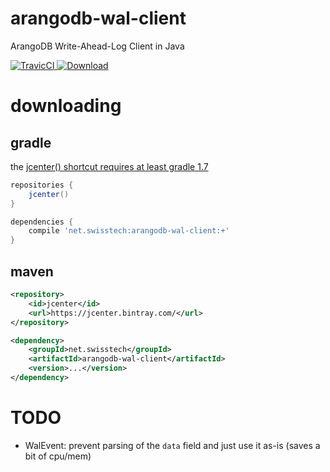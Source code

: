 
# arangodb-wal-client

ArangoDB Write-Ahead-Log Client in Java

[ ![TravicCI](https://travis-ci.org/stackmagic/arangodb-wal-client.svg?branch=master) ](https://travis-ci.org/stackmagic/arangodb-wal-client)
[ ![Download](https://api.bintray.com/packages/stackmagic/maven/arangodb-wal-client/images/download.svg) ](https://bintray.com/stackmagic/maven/arangodb-wal-client/_latestVersion)

# downloading

## gradle

the [jcenter() shortcut requires at least gradle 1.7](http://www.gradle.org/docs/1.7/release-notes#jcenter-repository-support)

```groovy
repositories {
    jcenter()
}

dependencies {
    compile 'net.swisstech:arangodb-wal-client:+'
}
```

## maven

```xml
<repository>
    <id>jcenter</id>
    <url>https://jcenter.bintray.com/</url>
</repository>
```

```xml
<dependency>
    <groupId>net.swisstech</groupId>
    <artifactId>arangodb-wal-client</artifactId>
    <version>...</version>
</dependency>
```


# TODO

* WalEvent: prevent parsing of the `data` field and just use it as-is (saves a bit of cpu/mem)
